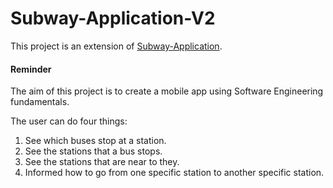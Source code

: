 # Subway-Application-V2

This project is an extension of [Subway-Application](https://github.com/ManosMorf97/Subways-Application).


#### Reminder 
The aim of this project is to create a mobile app using Software Engineering fundamentals.

The user can do four things:
1) See which buses stop at a station.
2) See the stations that a bus stops.
3) See the stations that are near to they.
4) Informed how to go from one specific station to another specific station.
